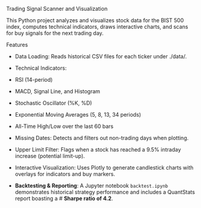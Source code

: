 Trading Signal Scanner and Visualization

This Python project analyzes and visualizes stock data for the BIST 500 index, computes technical indicators, draws interactive charts, and scans for buy signals for the next trading day.

Features
- Data Loading: Reads historical CSV files for each ticker under ./data/.
- Technical Indicators:
- RSI (14-period)
- MACD, Signal Line, and Histogram
- Stochastic Oscillator (%K, %D)
- Exponential Moving Averages (5, 8, 13, 34 periods)
- All-Time High/Low over the last 60 bars
- Missing Dates: Detects and filters out non-trading days when plotting.
- Upper Limit Filter: Flags when a stock has reached a 9.5% intraday increase (potential limit-up).
- Interactive Visualization: Uses Plotly to generate candlestick charts with overlays for indicators and buy markers.
 
- **Backtesting & Reporting**: A Jupyter notebook `backtest.ipynb` demonstrates historical strategy performance and includes a QuantStats report boasting a # **Sharpe ratio of 4.2**.
